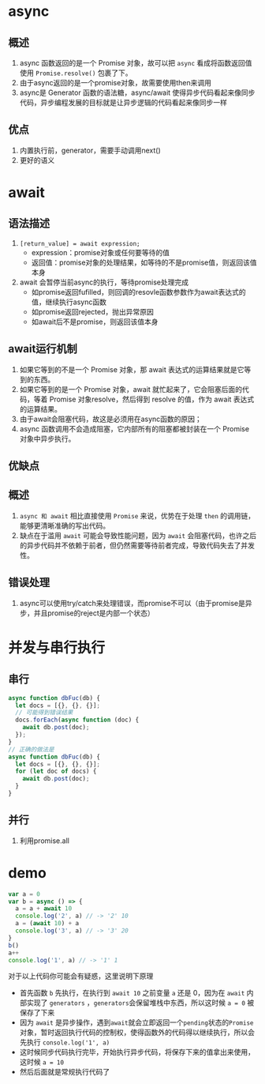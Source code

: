 # async

## 概述

1. async 函数返回的是一个 Promise 对象，故可以把 `async` 看成将函数返回值使用 `Promise.resolve()` 包裹了下。
2. 由于async返回的是一个promise对象，故需要使用then来调用
3. async是 Generator 函数的语法糖，async/await 使得异步代码看起来像同步代码，异步编程发展的目标就是让异步逻辑的代码看起来像同步一样

## 优点

1. 内置执行前，generator，需要手动调用next()
2. 更好的语义



# await

## 语法描述

1. `[return_value] = await expression;`
	- expression：promise对象或任何要等待的值
	- 返回值：promise对象的处理结果，如等待的不是promise值，则返回该值本身
2. await 会暂停当前async的执行，等待promise处理完成
	- 如promise返回fufilled，则回调的resovle函数参数作为await表达式的值，继续执行async函数
	- 如promise返回rejected，抛出异常原因
	- 如await后不是promise，则返回该值本身

## await运行机制

1. 如果它等到的不是一个 Promise 对象，那 await 表达式的运算结果就是它等到的东西。
2. 如果它等到的是一个 Promise 对象，await 就忙起来了，它会阻塞后面的代码，等着 Promise 对象resolve，然后得到 resolve 的值，作为 await 表达式的运算结果。
3. 由于await会阻塞代码，故这是必须用在async函数的原因；
4. async 函数调用不会造成阻塞，它内部所有的阻塞都被封装在一个 Promise 对象中异步执行。

## 优缺点

## 概述

1. `async 和 await` 相比直接使用 `Promise` 来说，优势在于处理 `then` 的调用链，能够更清晰准确的写出代码。
2. 缺点在于滥用 `await` 可能会导致性能问题，因为 `await` 会阻塞代码，也许之后的异步代码并不依赖于前者，但仍然需要等待前者完成，导致代码失去了并发性。

## 错误处理

1. async可以使用try/catch来处理错误，而promise不可以（由于promise是异步，并且promise的reject是内部一个状态）



# 并发与串行执行

## 串行

```javascript
async function dbFuc(db) {
  let docs = [{}, {}, {}];
  // 可能得到错误结果
  docs.forEach(async function (doc) {
    await db.post(doc);
  });
}
// 正确的做法是
async function dbFuc(db) {
  let docs = [{}, {}, {}];
  for (let doc of docs) {
    await db.post(doc);
  }
}

```

## 并行

1. 利用promise.all

## 

# demo

```javascript
var a = 0
var b = async () => {
  a = a + await 10
  console.log('2', a) // -> '2' 10
  a = (await 10) + a
  console.log('3', a) // -> '3' 20
}
b()
a++
console.log('1', a) // -> '1' 1
```

对于以上代码你可能会有疑惑，这里说明下原理

- 首先函数 `b` 先执行，在执行到 `await 10` 之前变量 `a` 还是 0，因为在 `await` 内部实现了 `generators` ，`generators`会保留堆栈中东西，所以这时候 `a = 0` 被保存了下来
- 因为 `await` 是异步操作，遇到`await`就会立即返回一个`pending`状态的`Promise`对象，暂时返回执行代码的控制权，使得函数外的代码得以继续执行，所以会先执行 `console.log('1', a)`
- 这时候同步代码执行完毕，开始执行异步代码，将保存下来的值拿出来使用，这时候 `a = 10`
- 然后后面就是常规执行代码了